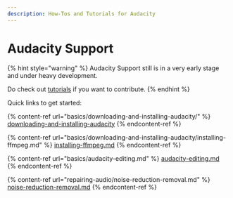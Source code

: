 ```yaml
---
description: How-Tos and Tutorials for Audacity
---
```


# Audacity Support

{% hint style="warning" %}
Audacity Support still is in a very early stage and under heavy development.&#x20;

Do check out [tutorials](contributing/tutorials/ "mention") if you want to contribute.
{% endhint %}

Quick links to get started:&#x20;

{% content-ref url="basics/downloading-and-installing-audacity/" %}
[downloading-and-installing-audacity](basics/downloading-and-installing-audacity/)
{% endcontent-ref %}

{% content-ref url="basics/downloading-and-installing-audacity/installing-ffmpeg.md" %}
[installing-ffmpeg.md](basics/downloading-and-installing-audacity/installing-ffmpeg.md)
{% endcontent-ref %}

{% content-ref url="basics/audacity-editing.md" %}
[audacity-editing.md](basics/audacity-editing.md)
{% endcontent-ref %}

{% content-ref url="repairing-audio/noise-reduction-removal.md" %}
[noise-reduction-removal.md](repairing-audio/noise-reduction-removal.md)
{% endcontent-ref %}

